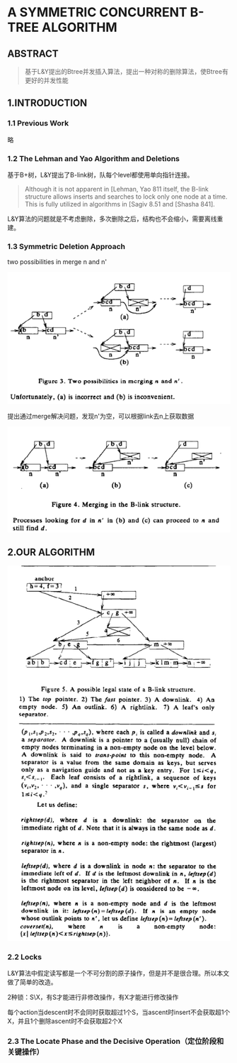 # A SYMMETRIC CONCURRENT B-TREE ALGORITHM

## ABSTRACT

> 基于L&Y提出的Btree并发插入算法，提出一种对称的删除算法，使Btree有更好的并发性能

## 1.INTRODUCTION

### 1.1 Previous Work

略

### 1.2 The Lehman and Yao Algorithm and Deletions

基于B+树，L&Y提出了B-link树，队每个level都使用单向指针连接。

> Although it is not apparent in [Lehman, Yao 811 itself, the B-link structure allows inserts and searches to lock only one node at a time. This is fully utilized in algorithms in [Sagiv 8.51 and [Shasha 841]. 

L&Y算法的问题就是不考虑删除，多次删除之后，结构也不会缩小，需要离线重建。

### 1.3 Symmetric Deletion Approach

two possibilities in merge n and n'

![alt text](../img/论文学习/A_SYMMETRIC_CONCURRENT_B-TREE_ALGORITHM/image.png)

提出通过merge解决问题，发现n'为空，可以根据link去n上获取数据

![alt text](../img/论文学习/A_SYMMETRIC_CONCURRENT_B-TREE_ALGORITHM/image1.png)

## 2.OUR ALGORITHM

![alt text](../img/论文学习/A_SYMMETRIC_CONCURRENT_B-TREE_ALGORITHM/image2.png)

### 2.2 Locks

L&Y算法中假定读写都是一个不可分割的原子操作，但是并不是很合理。所以本文做了简单的改造。

2种锁：S\X，有S才能进行非修改操作，有X才能进行修改操作

每个action当descent时不会同时获取超过1个S，当ascent时insert不会获取超1个X，并且1个删除ascent时不会获取超2个X

### 2.3 The Locate Phase and the Decisive Operation（定位阶段和关键操作）


